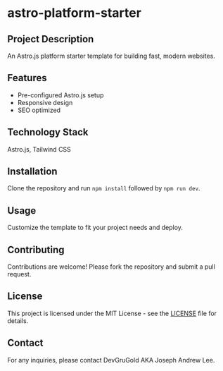 
# astro-platform-starter

## Project Description
An Astro.js platform starter template for building fast, modern websites.

## Features
- Pre-configured Astro.js setup
- Responsive design
- SEO optimized

## Technology Stack
Astro.js, Tailwind CSS

## Installation
Clone the repository and run `npm install` followed by `npm run dev`.

## Usage
Customize the template to fit your project needs and deploy.

## Contributing
Contributions are welcome! Please fork the repository and submit a pull request.

## License
This project is licensed under the MIT License - see the [LICENSE](LICENSE) file for details.

## Contact
For any inquiries, please contact DevGruGold AKA Joseph Andrew Lee.
